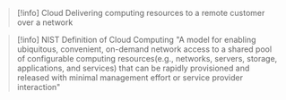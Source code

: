 > [!info] Cloud
> Delivering computing resources to a remote customer over a network

> [!info] NIST Definition of Cloud Computing
> "A model for enabling ubiquitous, convenient, on-demand network access to a shared pool of configurable computing resources(e.g., networks, servers, storage, applications, and services) that can be rapidly provisioned and released with minimal management effort or service provider interaction"


